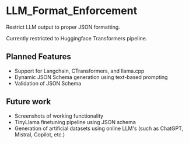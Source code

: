 # LLM_Format_Enforcement

Restrict LLM output to proper JSON formatting.

Currently restricted to Huggingface Transformers pipeline.

## Planned Features

- Support for Langchain, CTransformers, and llama.cpp
- Dynamic JSON Schema generation using text-based prompting
- Validation of JSON Schema

## Future work

- Screenshots of working functionality
- TinyLlama finetuning pipeline using JSON schema 
- Generation of artificial datasets using online LLM's (such as ChatGPT, Mistral, Copilot, etc.)